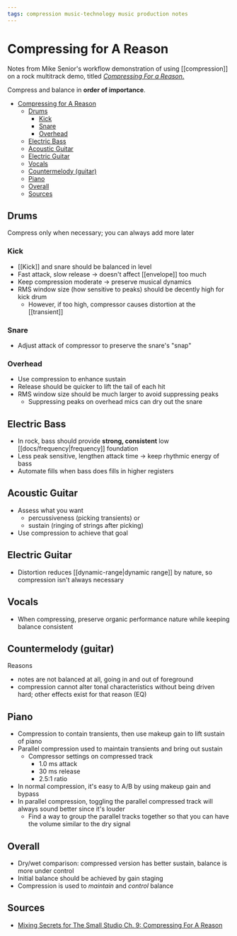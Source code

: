 ```yaml
---
tags: compression music-technology music production notes
---
```


# Compressing for A Reason

Notes from Mike Senior's workflow demonstration of using [[compression]] on a rock multitrack demo, titled [_Compressing For a Reason_.](https://www.cambridge-mt.com/ms/ch9/)

Compress and balance in **order of importance**.

- [Compressing for A Reason](#compressing-for-a-reason)
  - [Drums](#drums)
    - [Kick](#kick)
    - [Snare](#snare)
    - [Overhead](#overhead)
  - [Electric Bass](#electric-bass)
  - [Acoustic Guitar](#acoustic-guitar)
  - [Electric Guitar](#electric-guitar)
  - [Vocals](#vocals)
  - [Countermelody (guitar)](#countermelody-guitar)
  - [Piano](#piano)
  - [Overall](#overall)
  - [Sources](#sources)

## Drums

Compress only when necessary; you can always add more later

### Kick

- [[Kick]] and snare should be balanced in level
- Fast attack, slow release -> doesn't affect [[envelope]] too much
- Keep compression moderate -> preserve musical dynamics
- RMS window size (how sensitive to peaks) should be decently high for kick drum
  - However, if too high, compressor causes distortion at the [[transient]]

### Snare

- Adjust attack of compressor to preserve the snare's "snap"

### Overhead

- Use compression to enhance sustain
- Release should be quicker to lift the tail of each hit
- RMS window size should be much larger to avoid suppressing peaks
  - Suppressing peaks on overhead mics can dry out the snare

## Electric Bass

- In rock, bass should provide **strong, consistent** low [[docs/frequency|frequency]] foundation
- Less peak sensitive, lengthen attack time -> keep rhythmic energy of bass
- Automate fills when bass does fills in higher registers

## Acoustic Guitar

- Assess what you want
  - percussiveness (picking transients) or
  - sustain (ringing of strings after picking)
- Use compression to achieve that goal

## Electric Guitar

- Distortion reduces [[dynamic-range|dynamic range]] by nature, so compression isn't always necessary

## Vocals

- When compressing, preserve organic performance nature while keeping balance consistent

## Countermelody (guitar)

Reasons

- notes are not balanced at all, going in and out of foreground
- compression cannot alter tonal characteristics without being driven hard; other effects exist for that reason (EQ)

## Piano

- Compression to contain transients, then use makeup gain to lift sustain of piano
- Parallel compression used to maintain transients and bring out sustain
  - Compressor settings on compressed track
    - 1.0 ms attack
    - 30 ms release
    - 2.5:1 ratio
- In normal compression, it's easy to A/B by using makeup gain and bypass
- In parallel compression, toggling the parallel compressed track will always sound better since it's louder
  - Find a way to group the parallel tracks together so that you can have the volume similar to the dry signal

## Overall

- Dry/wet comparison: compressed version has better sustain, balance is more under control
- Initial balance should be achieved by gain staging
- Compression is used to _maintain_ and _control_ balance

## Sources

- [Mixing Secrets for The Small Studio Ch. 9: Compressing For A Reason](https://www.cambridge-mt.com/ms/ch9/)
